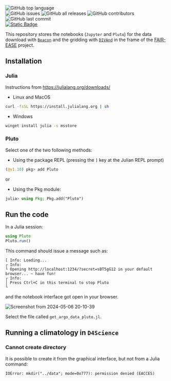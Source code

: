 ![GitHub top language](https://img.shields.io/github/languages/top/gher-uliege/DIVAnd-FAIR-EASE)       
![GitHub issues](https://img.shields.io/github/issues/gher-uliege/DIVAnd-FAIR-EASE) ![GitHub all releases](https://img.shields.io/github/downloads/gher-uliege/DIVAnd-FAIR-EASE/total) ![GitHub contributors](https://img.shields.io/github/contributors/gher-uliege/DIVAnd-FAIR-EASE) ![GitHub last commit](https://img.shields.io/github/last-commit/gher-uliege/DIVAnd-FAIR-EASE)      
[![Static Badge](https://img.shields.io/badge/Project-FAIR--EASE-blue)](https://fairease.eu/)     

This repository stores the notebooks (`Jupyter` and `Pluto`) for the data download with [`Beacon`](https://beacon-argo.maris.nl/swagger/) and the gridding with [`DIVAnd`](https://github.com/gher-uliege/DIVAnd.jl) in the frame of the [FAIR-EASE](https://fairease.eu/) project.

## Installation

### Julia

Instructions from https://julialang.org/downloads/

- Linux and MacOS
```bash
curl -fsSL https://install.julialang.org | sh
```

- Windows
```bash
winget install julia -s msstore
```

### Pluto 

Select one of the two following methods:

- Using the package REPL (pressing the `]` key at the Julian REPL prompt) 
```julia
(@v1.10) pkg> add Pluto
```
or
- Using the Pkg module:
```julia
julia> using Pkg; Pkg.add("Pluto")
```

## Run the code

In a Julia session:
```julia
using Pluto
Pluto.run()
```
This command should issue a message such as:
```
[ Info: Loading...
┌ Info: 
└ Opening http://localhost:1234/?secret=sBT5gG12 in your default browser... ~ have fun!
┌ Info: 
│ Press Ctrl+C in this terminal to stop Pluto
└ 
```
and the notebook interface got open in your browser.    

![Screenshot from 2024-05-06 20-10-39](https://github.com/gher-uliege/DIVAnd-FAIR-EASE/assets/11868914/3b33445d-3685-4599-b94f-24ec105fd3f2)

Select the file called `get_argo_data_pluto.jl`.

## Running a climatology in `D4Science`

### Cannot create directory

It is possible to create it from the graphical interface, but not from a Julia command:
```
IOError: mkdir("../data"; mode=0o777): permission denied (EACCES)
```